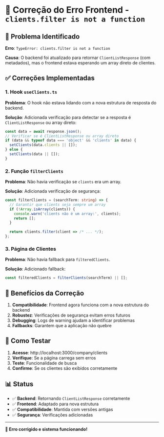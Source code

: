 # 🔧 Correção do Erro Frontend - `clients.filter is not a function`

## 🐛 Problema Identificado

**Erro**: `TypeError: clients.filter is not a function`

**Causa**: O backend foi atualizado para retornar `ClientListResponse` (com metadados), mas o frontend estava esperando um array direto de clientes.

## ✅ Correções Implementadas

### **1. Hook `useClients.ts`**

**Problema**: O hook não estava lidando com a nova estrutura de resposta do backend.

**Solução**: Adicionada verificação para detectar se a resposta é `ClientListResponse` ou array direto:

```typescript
const data = await response.json();
// Verificar se é ClientListResponse ou array direto
if (data && typeof data === 'object' && 'clients' in data) {
  setClients(data.clients || []);
} else {
  setClients(data || []);
}
```

### **2. Função `filterClients`**

**Problema**: Não havia verificação se `clients` era um array.

**Solução**: Adicionada verificação de segurança:

```typescript
const filterClients = (searchTerm: string) => {
  // Garantir que clients seja sempre um array
  if (!Array.isArray(clients)) {
    console.warn('clients não é um array:', clients);
    return [];
  }
  
  return clients.filter(client => /* ... */);
};
```

### **3. Página de Clientes**

**Problema**: Não havia fallback para `filteredClients`.

**Solução**: Adicionado fallback:

```typescript
const filteredClients = filterClients(searchTerm) || [];
```

## 🎯 Benefícios da Correção

1. **Compatibilidade**: Frontend agora funciona com a nova estrutura do backend
2. **Robustez**: Verificações de segurança evitam erros futuros
3. **Debugging**: Logs de warning ajudam a identificar problemas
4. **Fallbacks**: Garantem que a aplicação não quebre

## 🧪 Como Testar

1. **Acesse**: http://localhost:3000/company/clients
2. **Verifique**: Se a página carrega sem erros
3. **Teste**: Funcionalidade de busca
4. **Confirme**: Se os clientes são exibidos corretamente

## 📊 Status

- ✅ **Backend**: Retornando `ClientListResponse` corretamente
- ✅ **Frontend**: Adaptado para nova estrutura
- ✅ **Compatibilidade**: Mantida com versões antigas
- ✅ **Segurança**: Verificações adicionadas

---

**🎉 Erro corrigido e sistema funcionando!**
